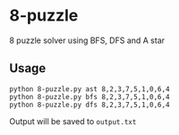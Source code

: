 # 8-puzzle
8 puzzle solver using BFS, DFS and A star

## Usage
```
python 8-puzzle.py ast 8,2,3,7,5,1,0,6,4
python 8-puzzle.py bfs 8,2,3,7,5,1,0,6,4
python 8-puzzle.py dfs 8,2,3,7,5,1,0,6,4
```
Output will be saved to `output.txt`
